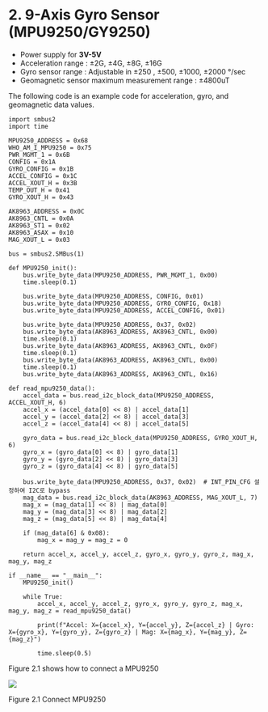 # 2. 9-Axis Gyro Sensor (MPU9250/GY9250)  
* Power supply for **3V-5V**
* Acceleration range : ±2G, ±4G, ±8G, ±16G
* Gyro sensor range : Adjustable in ±250 , ±500, ±1000, ±2000 °/sec
* Geomagnetic sensor maximum measurement range : ±4800uT

The following code is an example code for acceleration, gyro, and geomagnetic data values.
```
import smbus2
import time

MPU9250_ADDRESS = 0x68
WHO_AM_I_MPU9250 = 0x75
PWR_MGMT_1 = 0x6B
CONFIG = 0x1A
GYRO_CONFIG = 0x1B
ACCEL_CONFIG = 0x1C
ACCEL_XOUT_H = 0x3B
TEMP_OUT_H = 0x41
GYRO_XOUT_H = 0x43

AK8963_ADDRESS = 0x0C
AK8963_CNTL = 0x0A
AK8963_ST1 = 0x02
AK8963_ASAX = 0x10
MAG_XOUT_L = 0x03

bus = smbus2.SMBus(1)

def MPU9250_init():
    bus.write_byte_data(MPU9250_ADDRESS, PWR_MGMT_1, 0x00)
    time.sleep(0.1)

    bus.write_byte_data(MPU9250_ADDRESS, CONFIG, 0x01)
    bus.write_byte_data(MPU9250_ADDRESS, GYRO_CONFIG, 0x18)
    bus.write_byte_data(MPU9250_ADDRESS, ACCEL_CONFIG, 0x01)

    bus.write_byte_data(MPU9250_ADDRESS, 0x37, 0x02)
    bus.write_byte_data(AK8963_ADDRESS, AK8963_CNTL, 0x00)
    time.sleep(0.1)
    bus.write_byte_data(AK8963_ADDRESS, AK8963_CNTL, 0x0F)
    time.sleep(0.1)
    bus.write_byte_data(AK8963_ADDRESS, AK8963_CNTL, 0x00)
    time.sleep(0.1)
    bus.write_byte_data(AK8963_ADDRESS, AK8963_CNTL, 0x16)

def read_mpu9250_data():
    accel_data = bus.read_i2c_block_data(MPU9250_ADDRESS, ACCEL_XOUT_H, 6)
    accel_x = (accel_data[0] << 8) | accel_data[1]
    accel_y = (accel_data[2] << 8) | accel_data[3]
    accel_z = (accel_data[4] << 8) | accel_data[5]

    gyro_data = bus.read_i2c_block_data(MPU9250_ADDRESS, GYRO_XOUT_H, 6)
    gyro_x = (gyro_data[0] << 8) | gyro_data[1]
    gyro_y = (gyro_data[2] << 8) | gyro_data[3]
    gyro_z = (gyro_data[4] << 8) | gyro_data[5]

    bus.write_byte_data(MPU9250_ADDRESS, 0x37, 0x02)  # INT_PIN_CFG 설정하여 I2C로 bypass
    mag_data = bus.read_i2c_block_data(AK8963_ADDRESS, MAG_XOUT_L, 7)
    mag_x = (mag_data[1] << 8) | mag_data[0]
    mag_y = (mag_data[3] << 8) | mag_data[2]
    mag_z = (mag_data[5] << 8) | mag_data[4]

    if (mag_data[6] & 0x08):
        mag_x = mag_y = mag_z = 0

    return accel_x, accel_y, accel_z, gyro_x, gyro_y, gyro_z, mag_x, mag_y, mag_z

if __name__ == "__main__":
    MPU9250_init()

    while True:
        accel_x, accel_y, accel_z, gyro_x, gyro_y, gyro_z, mag_x, mag_y, mag_z = read_mpu9250_data()

        print(f"Accel: X={accel_x}, Y={accel_y}, Z={accel_z} | Gyro: X={gyro_x}, Y={gyro_y}, Z={gyro_z} | Mag: X={mag_x}, Y={mag_y}, Z={mag_z}")

        time.sleep(0.5)
```

Figure 2.1 shows how to connect a MPU9250
<p aligen="center"><img src="https://github.com/user-attachments/assets/f3a92529-bf30-4b4e-9bff-1ee74f0bb04f"></p>
<p aligen="center"><p strong>Figure 2.1 Connect MPU9250</strong></p>

